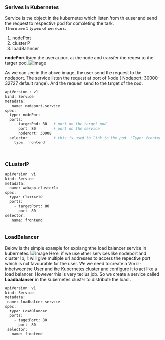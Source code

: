 ### Serives in Kubernetes
Service is the object in the kubernetes which listen from th euser and send the request to respective pod for completing the task.\
There are 3 types of services:
1. nodePort
2. clusterIP
3. loadBalancer

**nodePort** listen the user at port at the node and transfer the reqest to the targer pod.
![image](https://user-images.githubusercontent.com/68118215/116071544-a7d05980-a6ab-11eb-8197-bc416992cd44.png)

As we can see in the above image, the user send the request to the nodeport. The service listen the request at port of Node ( Nodeport: 30000-32727 default range).
And the request send to the target of the pod.

```sh
apiVersion : v1
kind: Service
metadata:
   name: nodeport-service
spec:
  type: nodePort
  ports:
    - targetPod: 80   # port on the target pod
      port: 80        # port on the service
      nodePort: 30008 
  selector:           # this is used to link to the pod. "Type: frontend " is the lebels defined in the pod definition
    type: frontend    
      
      
   ```


### CLusterIP

```sh
apiVersion: vi
kind: Service
metadata: 
  name: webapp-clusterIp
spec:
  type: ClusterIP
  ports:
    - targetPort: 80
      port: 80
selector:
   name: frontend
   
   ```
   
   
   
   
   ### LoadBalancer
   Below is the simple example for explaingnthe load balancer service in kubernetes.
   ![image](https://user-images.githubusercontent.com/68118215/116077098-b2dab800-a6b2-11eb-9224-14bf194a3443.png)
Here, if we use other services like nodeport and cluster Ip, it will give multiple url addresses to access the repective port which is not favourable for the user.
We we need to create a Vm in-inbetweenthe User and the Kubernetes cluster and configure it to act like a load balancer. However this is very tedius job.
So we create a service called **Loadbalancer** in the kubernetes cluster to distribute the load .

```sh
apiVersion: v1
kind: Service
metadata:
 name: loadbalcer-service
spec:
  type: LoadBlancer
  ports:
    - tagetPort: 80
      port: 80
 selector:
   name: frontend
   
   
```
